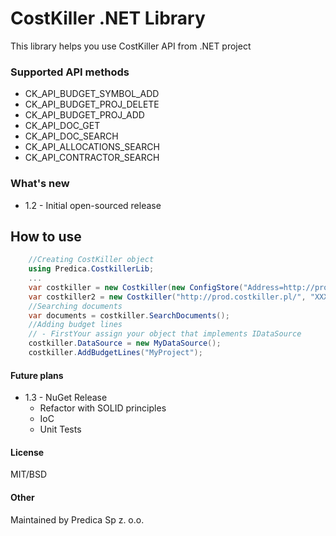 # CostKiller .NET Library

This library helps you use CostKiller API from .NET project

### Supported API methods

 - CK_API_BUDGET_SYMBOL_ADD
 - CK_API_BUDGET_PROJ_DELETE
 - CK_API_BUDGET_PROJ_ADD
 - CK_API_DOC_GET
 - CK_API_DOC_SEARCH
 - CK_API_ALLOCATIONS_SEARCH
 - CK_API_CONTRACTOR_SEARCH

### What's new

- 1.2 - Initial open-sourced release

## How to use

```csharp
    //Creating CostKiller object
    using Predica.CostkillerLib;
    ...
    var costkiller = new Costkiller(new ConfigStore("Address=http://prod.costkiller.pl/;ApiKey=XXXXXXX;CompanyId=XXX;"));
    var costkiller2 = new Costkiller("http://prod.costkiller.pl/", "XXXXXXX", 123);
    //Searching documents
    var documents = costkiller.SearchDocuments();
    //Adding budget lines
    // - FirstYour assign your object that implements IDataSource
    costkiller.DataSource = new MyDataSource(); 
    costkiller.AddBudgetLines("MyProject");
```

#### Future plans

 - 1.3 - NuGet Release
    - Refactor with SOLID principles
    - IoC
    - Unit Tests

#### License
MIT/BSD

#### Other
Maintained by Predica Sp z. o.o.
